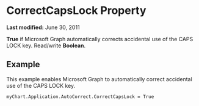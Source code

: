 
# CorrectCapsLock Property

 **Last modified:** June 30, 2011

 **True** if Microsoft Graph automatically corrects accidental use of the CAPS LOCK key. Read/write **Boolean**.

## Example

This example enables Microsoft Graph to automatically correct accidental use of the CAPS LOCK key.


```
myChart.Application.AutoCorrect.CorrectCapsLock = True
```

